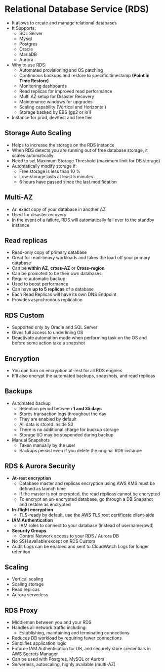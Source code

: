 # Relational Database Service (RDS)

- It allows to create and manage relational databases
- It Supports:
  - SQL Server
  - Mysql
  - Postgres
  - Oracle
  - MariaDB
  - Aurora
- Why to use RDS:
  - Automated provisioning and OS patching
  - Continuous backups and restore to specific timestamp **(Point in Time Restore)**
  - Monitoring dashboards
  - Read replicas for improved read performance
  - Multi AZ setup for Disaster Recovery
  - Maintenance windows for upgrades
  - Scaling capability (Vertical and Horizontal)
  - Storage backed by EBS (gp2 or io1)
- Instance for prod, dev/test and free tier

## Storage Auto Scaling

- Helps to increase the storage on the RDS instance
- When RDS detects you are running out of free database storage, it scales automatically
- Need to set Maximum Storage Threshold (maximum limit for DB storage)
- Automatically modify storage if:
  - Free storage is less than 10 %
  - Low-storage lasts at least 5 minutes
  - 6 hours have passed since the last modification

## Multi-AZ

- An exact copy of your  database in another AZ
- Used for disaster recovery
- In the event of a failure, RDS will automatically fail over to the standby instance

## Read replicas

- Read-only copy of primary database
- Great for read-heavy workloads and takes the load off your primary database
- Can be **within AZ**, **cross-AZ** or **Cross-region**
- Can be promoted to be their own databases
- Require automatic backup
- Used to boost performance
- Can have **up to 5 replicas** of a database
- Each Read Replicas will have its own DNS Endpoint
- Provides asynchronous replication

## RDS Custom

- Supported only by Oracle and SQL Server
- Gives full access to underlining OS
- Deactivate automation mode when performing task on the OS and before some action take a snapshot

## Encryption

- You can turn on encryption at-rest for all RDS engines
- It'll also encrypt the automated backups, snapshots, and read replicas

## Backups

- Automated backup
  - Retention period between **1 and 35 days**
  - Stores transaction logs throughout the day
  - They are enabled by default
  - All data is stored inside S3
  - There is no additional charge for buckup storage
  - Storage I/O may be suspended during backup
- Manual Snapshots
  - Taken manually by the user
  - Backups persist even if you delete the original RDS instance

## RDS & Aurora Security

- **At-rest encryption**
  - Database master and replicas encryption using AWS KMS must be defined as launch time
  - If the master is not encrypted, the read replicas cannot be encrypted
  - To encrypt an un-encrypted database, go through a DB Snapshot and restore as encrypted
- **In-flight encryption**
  - TLS-ready by default, use the AWS TLS root certificate client-side
- **IAM Authentication**
  - IAM roles to connect to your database (instead of username/pwd)
- **Security Groups**
  - Control Network access to your RDS / Aurora DB
- No SSH available except on RDS Custom
- Audit Logs can be enabled and sent to CloudWatch Logs for longer retention

## Scaling

- Vertical scaling
- Scaling storage
- Read replicas
- Aurora serverless

## RDS Proxy

- Middleman between you and your RDS
- Handles all network traffic including:
  - Establishing, maintaining and terminating connections
- Reduces DB workload by requiring fewer connections
- Simplifies application logic
- Enforce IAM Authentication for DB, and securely store credentials in AWS Secrets Manager
- Can be used with Postgres, MySQL or Aurora
- Serverless, autoscaling, highly available (multi-AZ)
